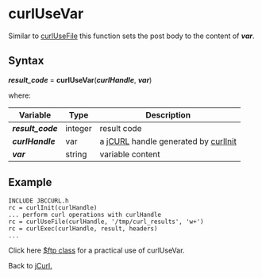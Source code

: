 # curlUseVar

<PageHeader />

Similar to [curlUseFile](./../curlUseFile/#heading) this function sets the post body to the content of ***var***.

## Syntax

***result_code*** = **curlUseVar**(***curlHandle***, ***var***)

where:

| Variable | Type | Description |
|--|--|--|
***result_code*** | integer | result code
***curlHandle*** | var | a [jCURL](./../README.md) handle generated by [curlInit](./../curlinit/README.md)
***var*** | string | variable content

## Example

```
INCLUDE JBCCURL.h
rc = curlInit(curlHandle)
... perform curl operations with curlHandle
rc = curlUseFile(curlHandle, '/tmp/curl_results', 'w+')
rc = curlExec(curlHandle, result, headers)
...
```

Click here [$ftp class](../#ftpclass-jabba) for a practical use of curlUseVar.

Back to [jCurl.](./../README.md)

<PageFooter />
